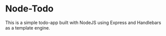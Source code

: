 # Node-Todo
This is a simple todo-app built with NodeJS using Express and Handlebars as a template engine.
